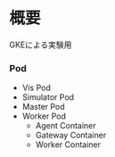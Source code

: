 # 概要
GKEによる実験用

### Pod
- Vis Pod
- Simulator Pod
- Master Pod
- Worker Pod
    - Agent Container
    - Gateway Container
    - Worker Container
 